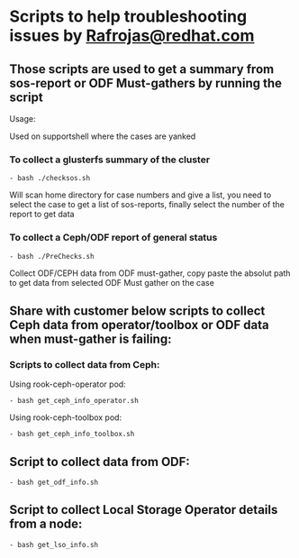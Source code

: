 # Scripts to help troubleshooting issues by Rafrojas@redhat.com 

## Those scripts are used to get a summary from sos-report or ODF Must-gathers by running the script

Usage:

Used on supportshell where the cases are yanked

### To collect a glusterfs summary of the cluster

    - bash ./checksos.sh

Will scan home directory for case numbers and give a list, you need to select the case to get a list of sos-reports, finally select the number of the report to get data

### To collect a Ceph/ODF report of general status 

    - bash ./PreChecks.sh

Collect ODF/CEPH data from ODF must-gather, copy paste the absolut path to get data from selected ODF Must gather on the case


## Share with customer below scripts to collect Ceph data from operator/toolbox or ODF data when must-gather is failing:

### Scripts to collect data from Ceph:

  Using rook-ceph-operator pod:

    - bash get_ceph_info_operator.sh

  Using rook-ceph-toolbox pod:

    - bash get_ceph_info_toolbox.sh

## Script to collect data from ODF:

    - bash get_odf_info.sh

## Script to collect Local Storage Operator details from a node:

    - bash get_lso_info.sh
